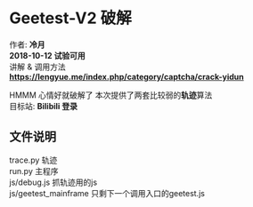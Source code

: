# Geetest-V2 破解
作者: **冷月**  
**2018-10-12 试验可用**  
讲解 & 调用方法  
**https://lengyue.me/index.php/category/captcha/crack-yidun**

HMMM 心情好就破解了
本次提供了两套比较弱的**轨迹**算法  
目标站: **Bilibili 登录**

## 文件说明
trace.py 轨迹   
run.py 主程序  
js/debug.js 抓轨迹用的js  
js/geetest_mainframe 只剩下一个调用入口的geetest.js
